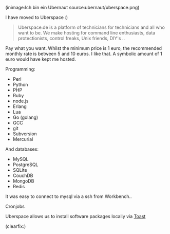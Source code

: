 <!--
Title: Ich bin ein Ubernaut
Author: Jacob Moen
Date: 2016/12/07 20:02
Datetime: 2016-12-07
Description: Moved to Uberspace
View: post
Disqusid: /2016/december/ich-bin-ein-ubernaut
ogimage: ubernaut/uberspace.png
thumb: ubernaut/uberspace_custom.png
Keywords: uberspace, ubernaut, hosting
Tags: hosting, uberspace
blogpost: true
published: false
-->
(inimage:Ich bin ein Ubernaut source:ubernaut/uberspace.png)

I have moved to Uberspace :)

>Uberspace.de is a platform of technicians for technicians and all who want to be. We make hosting for command line enthusiasts, data protectionists, control freaks, Unix friends, DIY's ..

Pay what you want.
Whilst the minimum price is 1 euro, the recommended monthly rate is between 5 and 10 euros.
I like that. A symbolic amount of 1 euro would have kept me hosted.

Programming:

- Perl
- Python
- PHP
- Ruby
- node.js
- Erlang
- Lua
- Go (golang)
- GCC
- git
- Subversion
- Mercurial

And databases:

- MySQL
- PostgreSQL
- SQLite
- CouchDB
- MongoDB
- Redis

It was easy to connect to mysql via a ssh from Workbench..

Cronjobs

Uberspace allows us to install software packages locally via [Toast](http://www.toastball.net/toast/) 




(clearfix:)